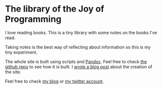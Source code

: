 # The library of the Joy of Programming

I love reading books. This is a tiny library with some notes on the books I've read.

Taking notes is the best way of reflecting about information so this is my tiny experiment.

The whole site is built using scripts and [Pandoc](http://www.pandoc.org). Feel free to check [the github repo](https://github.com/rafadc/library.joy.pm) to see how it is built. I [wrote a blog post](https://joy.pm/post/2022-01-10-weird_software_joy_pm_library/) about the creation of the site.

Feel free to check [my blog](http://joy.pm) or [my twitter account](https://twitter.com/rafadc/).
